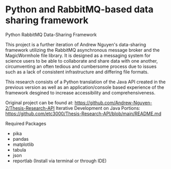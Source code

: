 # Python and RabbitMQ-based data sharing framework
Python RabbitMQ Data-Sharing Framework


This project is a further iteration of Andrew Nguyen's data-sharing framework utilizing the RabbitMQ asynchronous message broker and the MagicWormhole file library.
It is designed as a messaging system for science users to be able to collaborate and share data with one another, circumventing an often tedious and cumbersome process due to issues such as a lack of consistent infrastructure and differing file formats.

This research consists of a Python translation of the Java API created in the previous version as well as an application/console based experience of the framework desgined to increase accessibility and comprehensiveness.


Original project can be found at: https://github.com/Andrew-Nguyen-2/Thesis-Research-API
Iterative Development on Java Portions: https://github.com/etc3000/Thesis-Research-API/blob/main/README.md


Required Packages
- pika
- pandas
- matplotlib
- tabula
- json
- reportlab
(Install via terminal or through IDE)

